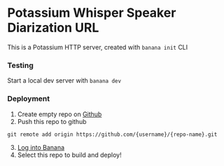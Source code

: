 
# Potassium Whisper Speaker Diarization URL
This is a Potassium HTTP server, created with `banana init` CLI

### Testing
Start a local dev server with `banana dev`

### Deployment
1. Create empty repo on [Github](https://github.com)
2. Push this repo to github
```
git remote add origin https://github.com/{username}/{repo-name}.git
```
3. [Log into Banana](https://app.banana.dev/onboard)
4. Select this repo to build and deploy!
